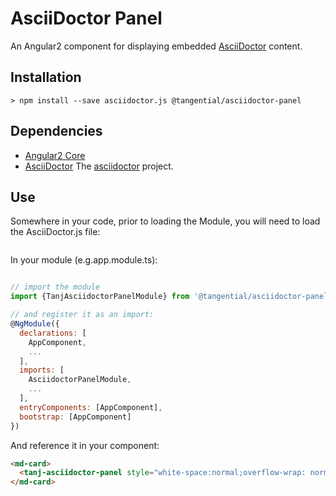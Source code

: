 # AsciiDoctor Panel

An Angular2 component for displaying embedded [AsciiDoctor](http://asciidoctor.org/) content.


## Installation

```shell
> npm install --save asciidoctor.js @tangential/asciidoctor-panel
```

## Dependencies

+ [Angular2 Core](https://angular.io/) 
+ [AsciiDoctor](asciidoctor.js) The [asciidoctor](https://github.com/asciidoctor/asciidoctor.js) project.


## Use

Somewhere in your code, prior to loading the Module, you will need to load the AsciiDoctor.js file:

```html


```


In your module (e.g.app.module.ts):
```javascript

// import the module
import {TanjAsciidoctorPanelModule} from '@tangential/asciidoctor-panel';

// and register it as an import: 
@NgModule({
  declarations: [
    AppComponent,
    ...
  ],
  imports: [
    AsciidoctorPanelModule,
    ...
  ],
  entryComponents: [AppComponent],
  bootstrap: [AppComponent]
})

```


And reference it in your component:

```html
<md-card>
  <tanj-asciidoctor-panel style="white-space:normal;overflow-wrap: normal;overflow: auto" [content]="asciidoctorContent"></tanj-asciidoctor-panel>
</md-card>
```





